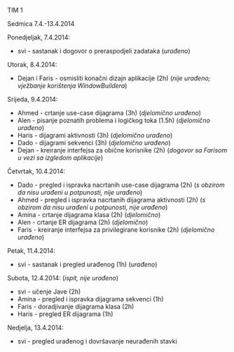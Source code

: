 TIM 1

Sedmica 7.4.-13.4.2014

Ponedjeljak, 7.4.2014:
* svi - sastanak i dogovor o preraspodjeli zadataka (_urađeno_)

Utorak, 8.4.2014:
* Dejan i Faris - osmisliti konačni dizajn aplikacije (2h) (_nije urađeno; vježbanje korištenja WindowBuildera_)

Srijeda, 9.4.2014:
* Ahmed - crtanje use-case dijagrama (3h) (_djelomično urađeno_)
* Alen - pisanje poznatih problema i logičkog toka (1.5h) (_djelomično urađeno_)
* Haris - dijagrami aktivnosti (3h) (_djelomično urađeno_)
* Dado - dijagrami sekvenci (3h) (_djelomično urađeno_)
* Dejan - kreiranje interfejsa za obične korisnike (2h) (_dogovor sa Farisom u vezi sa izgledom aplikacije_)

Četvrtak, 10.4.2014:
* Dado - pregled i ispravka nacrtanih use-case dijagrama (2h) (_s obzirom da nisu urađeni u potpunosti, nije urađeno_)
* Ahmed - pregled i ispravka nacrtanih dijagrama aktivnosti (2h) (_s obzirom da nisu urađeni u potpunosti, nije urađeno_)
* Amina - crtanje dijagrama klasa (2h) (_djelomično_)
* Alen - crtanje ER dijagrama (2h) (_djelomično_)
* Faris - kreiranje interfejsa za privilegirane korisnike (2h) (_djelomično urađeno_)

Petak, 11.4.2014:
* svi - sastanak i pregled urađenog (1h) (_urađeno_)

Subota, 12.4.2014:
(_ispit, nije urađeno_)
* svi - učenje Jave (2h) 
* Amina - pregled i ispravka dijagrama sekvenci (1h)
* Faris - doradjivanje dijagrama klasa (2h)
* Haris - pregled ER dijagrama (1h)

Nedjelja, 13.4.2014:
* svi - pregled urađenog i dovršavanje neurađenih stavki